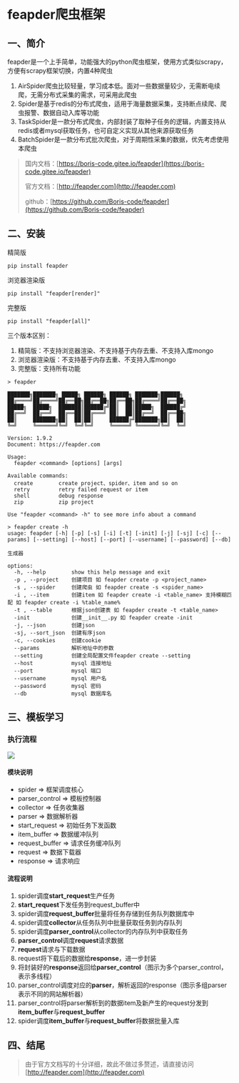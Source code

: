 # feapder爬虫框架

## 一、简介

feapder是一个上手简单，功能强大的python爬虫框架，使用方式类似scrapy，方便有scrapy框架切换，内置4种爬虫

1. AirSpider爬虫比较轻量，学习成本低。面对一些数据量较少，无需断电续爬，无需分布式采集的需求，可采用此爬虫
2. Spider是基于redis的分布式爬虫，适用于海量数据采集，支持断点续爬、爬虫报警、数据自动入库等功能
3. TaskSpider是一款分布式爬虫，内部封装了取种子任务的逻辑，内置支持从redis或者mysql获取任务，也可自定义实现从其他来源获取任务
4. BatchSpider是一款分布式批次爬虫，对于周期性采集的数据，优先考虑使用本爬虫

> 国内文档：[https://boris-code.gitee.io/feapder](https://boris-code.gitee.io/feapder)
>
> 官方文档：[http://feapder.com](http://feapder.com)
>
> github：[https://github.com/Boris-code/feapder](https://github.com/Boris-code/feapder)

## 二、安装

精简版

```shell
pip install feapder
```

浏览器渲染版

```shell
pip install "feapder[render]"
```

完整版

```shell
pip install "feapder[all]"
```

三个版本区别：

1. 精简版：不支持浏览器渲染、不支持基于内存去重、不支持入库mongo
2. 浏览器渲染版：不支持基于内存去重、不支持入库mongo
3. 完整版：支持所有功能

```
> feapder

███████╗███████╗ █████╗ ██████╗ ██████╗ ███████╗██████╗
██╔════╝██╔════╝██╔══██╗██╔══██╗██╔══██╗██╔════╝██╔══██╗
█████╗  █████╗  ███████║██████╔╝██║  ██║█████╗  ██████╔╝
██╔══╝  ██╔══╝  ██╔══██║██╔═══╝ ██║  ██║██╔══╝  ██╔══██╗
██║     ███████╗██║  ██║██║     ██████╔╝███████╗██║  ██║
╚═╝     ╚══════╝╚═╝  ╚═╝╚═╝     ╚═════╝ ╚══════╝╚═╝  ╚═╝

Version: 1.9.2
Document: https://feapder.com

Usage:
  feapder <command> [options] [args]

Available commands:
  create        create project、spider、item and so on
  retry         retry failed request or item
  shell         debug response
  zip           zip project

Use "feapder <command> -h" to see more info about a command
```

```
> feapder create -h
usage: feapder [-h] [-p] [-s] [-i] [-t] [-init] [-j] [-sj] [-c] [--params] [--setting] [--host] [--port] [--username] [--password] [--db]

生成器

options:
  -h, --help        show this help message and exit
  -p , --project    创建项目 如 feapder create -p <project_name>
  -s , --spider     创建爬虫 如 feapder create -s <spider_name>
  -i , --item       创建item 如 feapder create -i <table_name> 支持模糊匹配 如 feapder create -i %table_name%
  -t , --table      根据json创建表 如 feapder create -t <table_name>
  -init             创建__init__.py 如 feapder create -init
  -j, --json        创建json
  -sj, --sort_json  创建有序json
  -c, --cookies     创建cookie
  --params          解析地址中的参数
  --setting         创建全局配置文件feapder create --setting
  --host            mysql 连接地址
  --port            mysql 端口
  --username        mysql 用户名
  --password        mysql 密码
  --db              mysql 数据库名
```

## 三、模板学习

### 执行流程

<img src="http://markdown-media.oss-cn-beijing.aliyuncs.com/2020/06/08/borisspider-1.png"  />

#### 模块说明

- spider => 框架调度核心
- parser_control => 模板控制器
- collector => 任务收集器
- parser => 数据解析器
- start_request => 初始任务下发函数
- item_buffer => 数据缓冲队列
- request_buffer => 请求任务缓冲队列
- request => 数据下载器
- response => 请求响应

#### 流程说明

1. spider调度**start_request**生产任务
2. **start_request**下发任务到request_buffer中
3. spider调度**request_buffer**批量将任务存储到任务队列数据库中
4. spider调度**collector**从任务队列中批量获取任务到内存队列
5. spider调度**parser_control**从collector的内存队列中获取任务
6. **parser_control**调度**request**请求数据
7. **request**请求与下载数据
8. request将下载后的数据给**response**，进一步封装
9. 将封装好的**response**返回给**parser_control**（图示为多个parser_control，表示多线程）
10. parser_control调度对应的**parser**，解析返回的response（图示多组parser表示不同的网站解析器）
11. parser_control将parser解析到的数据item及新产生的request分发到**item_buffer**与**request_buffer**
12. spider调度**item_buffer**与**request_buffer**将数据批量入库

## 四、结尾

> 由于官方文档写的十分详细，故此不做过多赘述，请直接访问[http://feapder.com](http://feapder.com)

